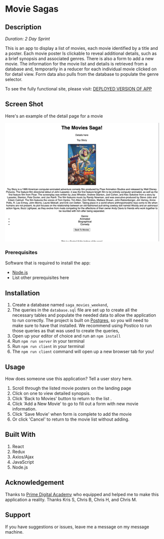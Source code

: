 # Movie Sagas

## Description

_Duration: 2 Day Sprint_

This is an app to display a list of movies, each movie identified by a title and a poster. Each movie poster Is clickable to reveal additional details, such as a brief synopsis and associated genres. There is also a form to add a new movie. 
The information for the movie list and details is retrieved from a database and, temporarliy in a reducer for each individual movie clicked on for detail view. 
Form data also pulls from the database to populate the genre selector.

To see the fully functional site, please visit: [DEPLOYED VERSION OF APP](www.heroku.com)

## Screen Shot

Here's an example of the detail page for a movie 

![toy_story_detail](public/images/MovieDetailPage.png)

### Prerequisites

Software that is required to install the app:

- [Node.js](https://nodejs.org/en/)
- List other prerequisites here

## Installation


1. Create a database named `saga_movies_weekend`,
2. The queries in the `database.sql` file are set up to create all the necessary tables and populate the needed data to allow the application to run correctly. The project is built on [Postgres](https://www.postgresql.org/download/), so you will need to make sure to have that installed. We recommend using Postico to run those queries as that was used to create the queries, 
3. Open up your editor of choice and run an `npm install`
4. Run `npm run server` in your terminal
5. Run `npm run client` in your terminal
6. The `npm run client` command will open up a new browser tab for you!

## Usage
How does someone use this application? Tell a user story here.

1. Scroll through the listed movie posters on the landing page
2. Click on one to view detailed synopsis.
3. Click 'Back to Movies' button to return to the list .
4. Click 'Add a New Movie' to go to fill out a form with new movie information.
5. Click 'Save Movie' when form is complete to add the movie
6. Or click 'Cancel' to return to the movie list without adding.


## Built With

1. React
2. Redux
3. Axios/Ajax
4. JavaScript
5. Node.js

## Acknowledgement
Thanks to [Prime Digital Academy](www.primeacademy.io) who equipped and helped me to make this application a reality. Thanks Kris S, Chris B, Chris H, and Chris M.

## Support
If you have suggestions or issues, leave me a message on my message machine.
